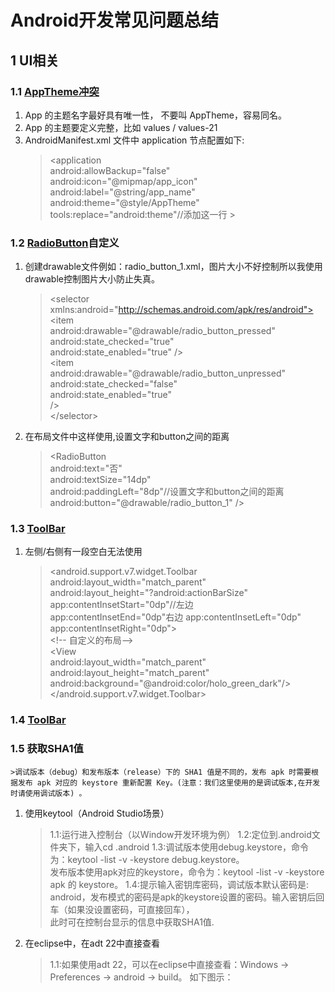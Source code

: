 # Android开发常见问题总结
## 1 UI相关
### 1.1 [AppTheme冲突](http://yifeng.studio/2017/07/09/android-manifest-merge-conflict/)
1. App 的主题名字最好具有唯一性， 不要叫 AppTheme，容易同名。
2. App 的主题要定义完整，比如 values / values-21
3. AndroidManifest.xml 文件中 application 节点配置如下:  
      >\<application  
      android:allowBackup="false"  
      android:icon="@mipmap/app_icon"  
      android:label="@string/app_name"  
      android:theme="@style/AppTheme"  
      tools:replace="android:theme"//添加这一行
      \>

### 1.2 [RadioButton](https://blog.csdn.net/coder_pig/article/details/47035625)自定义
1. 创建drawable文件例如：radio_button_1.xml，图片大小不好控制所以我使用drawable控制图片大小防止失真。
      >\<selector xmlns:android="http://schemas.android.com/apk/res/android">   
       \<item  
        android:drawable="@drawable/radio_button_pressed"  
        android:state_checked="true"  
        android:state_enabled="true"
        />  
      \<item  
        android:drawable="@drawable/radio_button_unpressed"  
        android:state_checked="false"  
        android:state_enabled="true"  
        />  
      \</selector>

2. 在布局文件中这样使用,设置文字和button之间的距离
      > \<RadioButton  
                android:text="否"  
                android:textSize="14dp"  
                android:paddingLeft="8dp"//设置文字和button之间的距离  
                android:button="@drawable/radio_button_1"
                />

### 1.3 [ToolBar](http://www.jcodecraeer.com/a/anzhuokaifa/androidkaifa/2014/1118/2006.html)
1. 左侧/右侧有一段空白无法使用
      >\<android.support.v7.widget.Toolbar  
        android:layout_width="match_parent"  
        android:layout_height="?android:actionBarSize"  
        app:contentInsetStart="0dp"//左边  
        app:contentInsetEnd="0dp"右边
        app:contentInsetLeft="0dp"  
        app:contentInsetRight="0dp">  
        \<!-- 自定义的布局--\>  
        \<View  
            android:layout_width="match_parent"  
            android:layout_height="match_parent"  
            android:background="@android:color/holo_green_dark"/>
      \</android.support.v7.widget.Toolbar>
### 1.4 [ToolBar](http://www.jcodecraeer.com/a/anzhuokaifa/androidkaifa/2014/1118/2006.html)

### 1.5 获取SHA1值
    >调试版本（debug）和发布版本（release）下的 SHA1 值是不同的，发布 apk 时需要根据发布 apk 对应的 keystore 重新配置 Key。(注意：我们这里使用的是调试版本,在开发时请使用调试版本) 。   

1. 使用keytool（Android Studio场景）
    > 1.1:运行进入控制台（以Window开发环境为例）
    > 1.2:定位到.android文件夹下，输入cd .android
    > 1.3:调试版本使用debug.keystore，命令为：keytool -list -v -keystore debug.keystore。  
          发布版本使用apk对应的keystore，命令为：keytool -list -v -keystore apk 的 keystore。
    > 1.4:提示输入密钥库密码，调试版本默认密码是: android，发布模式的密码是apk的keystore设置的密码。输入密钥后回车（如果没设置密码，可直接回车），  
    此时可在控制台显示的信息中获取SHA1值.
2. 在eclipse中，在adt 22中直接查看
    > 1.1:如果使用adt 22，可以在eclipse中直接查看：Windows -> Preferences -> android -> build。 如下图示：
